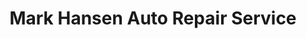 ---
title: "Mark Hansen Auto Repair Service"
url: /ames/mark-hansen-auto-repair-service/
shop: car repair
---